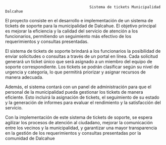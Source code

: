                                           Sistema de tickets Municipalidad Dalcahue

El proyecto consiste en el desarrollo e implementación de un sistema de tickets de soporte para la municipalidad de Dalcahue. El objetivo principal es mejorar la eficiencia y la calidad del servicio de atención a los funcionarios, permitiendo un seguimiento más efectivo de los requerimientos y consultas presentadas.

El sistema de tickets de soporte brindará a los funcionarios la posibilidad de enviar solicitudes o consultas a través de un portal en línea. Cada solicitud generará un ticket único que será asignado a un miembro del equipo de soporte correspondiente. Los tickets se podrán clasificar según su nivel de urgencia y categoría, lo que permitirá priorizar y asignar recursos de manera adecuada.

Además, el sistema contará con un panel de administración para que el personal de la municipalidad pueda gestionar los tickets de manera eficiente. Esto incluirá la asignación de tickets, el seguimiento de su estado y la generación de informes para evaluar el rendimiento y la satisfacción del servicio.

Con la implementación de este sistema de tickets de soporte, se espera agilizar los procesos de atención al ciudadano, mejorar la comunicación entre los vecinos y la municipalidad, y garantizar una mayor transparencia en la gestión de los requerimientos y consultas presentadas por la comunidad de Dalcahue
